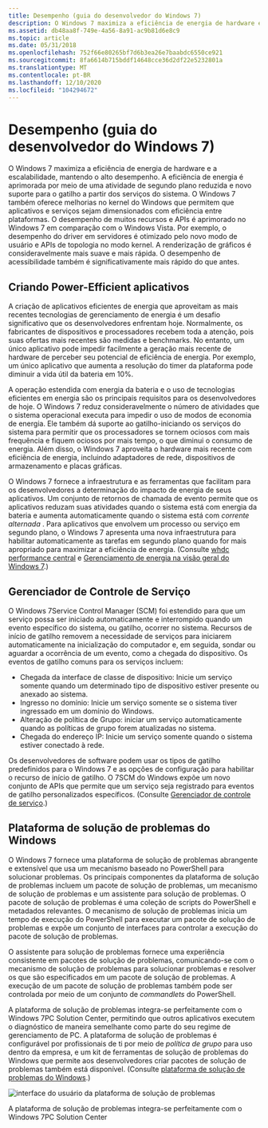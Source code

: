 ```yaml
---
title: Desempenho (guia do desenvolvedor do Windows 7)
description: O Windows 7 maximiza a eficiência de energia de hardware e a escalabilidade, mantendo o alto desempenho.
ms.assetid: db48aa8f-749e-4a56-8a91-ac9b81d6e8c9
ms.topic: article
ms.date: 05/31/2018
ms.openlocfilehash: 752f66e80265bf7d6b3ea26e7baabdc6550ce921
ms.sourcegitcommit: 8fa6614b715bddf14648cce36d2df22e5232801a
ms.translationtype: MT
ms.contentlocale: pt-BR
ms.lasthandoff: 12/10/2020
ms.locfileid: "104294672"
---
```

# <a name="performance-windows-7-developer-guide"></a>Desempenho (guia do desenvolvedor do Windows 7)

O Windows 7 maximiza a eficiência de energia de hardware e a escalabilidade, mantendo o alto desempenho. A eficiência de energia é aprimorada por meio de uma atividade de segundo plano reduzida e novo suporte para o gatilho a partir dos serviços do sistema. O Windows 7 também oferece melhorias no kernel do Windows que permitem que aplicativos e serviços sejam dimensionados com eficiência entre plataformas. O desempenho de muitos recursos e APIs é aprimorado no Windows 7 em comparação com o Windows Vista. Por exemplo, o desempenho do driver em servidores é otimizado pelo novo modo de usuário e APIs de topologia no modo kernel. A renderização de gráficos é consideravelmente mais suave e mais rápida. O desempenho de acessibilidade também é significativamente mais rápido do que antes.

## <a name="building-power-efficient-applications"></a>Criando Power-Efficient aplicativos

A criação de aplicativos eficientes de energia que aproveitam as mais recentes tecnologias de gerenciamento de energia é um desafio significativo que os desenvolvedores enfrentam hoje. Normalmente, os fabricantes de dispositivos e processadores recebem toda a atenção, pois suas ofertas mais recentes são medidas e benchmarks. No entanto, um único aplicativo pode impedir facilmente a geração mais recente de hardware de perceber seu potencial de eficiência de energia. Por exemplo, um único aplicativo que aumenta a resolução do timer da plataforma pode diminuir a vida útil da bateria em 10%.

A operação estendida com energia da bateria e o uso de tecnologias eficientes em energia são os principais requisitos para os desenvolvedores de hoje. O Windows 7 reduz consideravelmente o número de atividades que o sistema operacional executa para impedir o uso de modos de economia de energia. Ele também dá suporte ao gatilho-iniciando os serviços do sistema para permitir que os processadores se tornem ociosos com mais frequência e fiquem ociosos por mais tempo, o que diminui o consumo de energia. Além disso, o Windows 7 aproveita o hardware mais recente com eficiência de energia, incluindo adaptadores de rede, dispositivos de armazenamento e placas gráficas.

O Windows 7 fornece a infraestrutura e as ferramentas que facilitam para os desenvolvedores a determinação do impacto de energia de seus aplicativos. Um conjunto de retornos de chamada de evento permite que os aplicativos reduzam suas atividades quando o sistema está com energia da bateria e aumenta automaticamente quando o sistema está com *corrente alternada* . Para aplicativos que envolvem um processo ou serviço em segundo plano, o Windows 7 apresenta uma nova infraestrutura para habilitar automaticamente as tarefas em segundo plano quando for mais apropriado para maximizar a eficiência de energia. (Consulte [whdc performance central](https://www.microsoft.com/whdc/system/sysperf/default.mspx) e [Gerenciamento de energia na visão geral do Windows 7](https://www.climatesaverscomputing.org/wordpress/wp-content/uploads/2011/06/Power_Management_in_Windows_7_Overview.pdf).)

## <a name="service-control-manager"></a>Gerenciador de Controle de Serviço

O Windows 7Service Control Manager (SCM) foi estendido para que um serviço possa ser iniciado automaticamente e interrompido quando um evento específico do sistema, ou gatilho, ocorrer no sistema. Recursos de início de gatilho removem a necessidade de serviços para iniciarem automaticamente na inicialização do computador e, em seguida, sondar ou aguardar a ocorrência de um evento, como a chegada do dispositivo. Os eventos de gatilho comuns para os serviços incluem:

-   Chegada da interface de classe de dispositivo: Inicie um serviço somente quando um determinado tipo de dispositivo estiver presente ou anexado ao sistema.
-   Ingresso no domínio: Inicie um serviço somente se o sistema tiver ingressado em um domínio do Windows.
-   Alteração de política de Grupo: iniciar um serviço automaticamente quando as políticas de grupo forem atualizadas no sistema.
-   Chegada do endereço IP: Inicie um serviço somente quando o sistema estiver conectado à rede.

Os desenvolvedores de software podem usar os tipos de gatilho predefinidos para o Windows 7 e as opções de configuração para habilitar o recurso de início de gatilho. O 7SCM do Windows expõe um novo conjunto de APIs que permite que um serviço seja registrado para eventos de gatilho personalizados específicos. (Consulte [Gerenciador de controle de serviço](../services/service-control-manager.md).)

## <a name="windows-troubleshooting-platform"></a>Plataforma de solução de problemas do Windows

O Windows 7 fornece uma plataforma de solução de problemas abrangente e extensível que usa um mecanismo baseado no PowerShell para solucionar problemas. Os principais componentes da plataforma de solução de problemas incluem um pacote de solução de problemas, um mecanismo de solução de problemas e um assistente para solução de problemas. O pacote de solução de problemas é uma coleção de scripts do PowerShell e metadados relevantes. O mecanismo de solução de problemas inicia um tempo de execução do PowerShell para executar um pacote de solução de problemas e expõe um conjunto de interfaces para controlar a execução do pacote de solução de problemas.

O assistente para solução de problemas fornece uma experiência consistente em pacotes de solução de problemas, comunicando-se com o mecanismo de solução de problemas para solucionar problemas e resolver os que são especificados em um pacote de solução de problemas. A execução de um pacote de solução de problemas também pode ser controlada por meio de um conjunto de *commandlets* do PowerShell.

A plataforma de solução de problemas integra-se perfeitamente com o Windows 7PC Solution Center, permitindo que outros aplicativos executem o diagnóstico de maneira semelhante como parte do seu regime de gerenciamento de PC. A plataforma de solução de problemas é configurável por profissionais de ti por meio de *política de grupo* para uso dentro da empresa, e um kit de ferramentas de solução de problemas do Windows que permite aos desenvolvedores criar pacotes de solução de problemas também está disponível. (Consulte [plataforma de solução de problemas do Windows](/previous-versions/windows/desktop/wintt/windows-troubleshooting-toolkit-portal).)

![interface do usuário da plataforma de solução de problemas](images/windows7-devguide-troubleshoot.jpg)

A plataforma de solução de problemas integra-se perfeitamente com o Windows 7PC Solution Center

 

 
